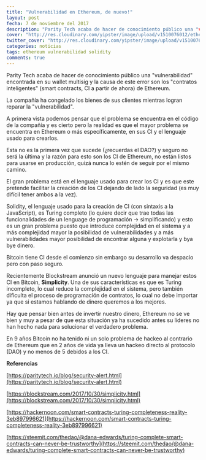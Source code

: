 ```yaml
---
title: "Vulnerabilidad en Ethereum, de nuevo!"
layout: post
fecha: 7 de noviembre del 2017
description: "Parity Tech acaba de hacer de conocimiento público una "vulnerabilidad" encontrada en su wallet multisig y la causa de este error son los "contratos inteligentes" (smart contracts, CI a partir de ahora) de Ethereum."
cover: "http://res.cloudinary.com/yipster/image/upload/v1510076012/ethereum-vulnerability_cq9e8g.jpg"
twitter_cover: "http://res.cloudinary.com/yipster/image/upload/v1510076012/ethereum-vulnerability_cq9e8g.jpg"
categories: noticias 
tags: ethereum vulnerabilidad solidity 
comments: true
---
```


Parity Tech acaba de hacer de conocimiento público una "vulnerabilidad" encontrada en su wallet multisig y la causa de este error son los "contratos inteligentes" (smart contracts, CI a partir de ahora) de Ethereum. 

La compañía ha congelado los bienes de sus clientes mientras logran reparar la "vulnerabilidad".

A primera vista podemos pensar que el problema se encuentra en el código de la compañía y es cierto pero la realidad es que el mayor problema se encuentra en Ethereum o más específicamente, en sus CI y el lenguaje usado para crearlos.

Esta no es la primera vez que sucede (¿recuerdas el DAO?) y seguro no será la última y la razón para esto son los CI de Ethereum, no están listos para usarse en producción, quizá nunca lo estén de seguir por el mismo camino.

El gran problema está en el lenguaje usado para crear los CI y es que este pretende facilitar la creación de los CI  dejando de lado la seguridad (es muy difícil tener ambos a la vez).

Solidity, el lenguaje usado para la creación de CI (con sintaxis a la JavaScript), es Turing completo (lo quiere decir que trae todas las funcionalidades de un lenguage de programación -> simplificando) y esto es un gran problema puesto que introduce complejidad en el sistema y a más complejidad mayor la posibilidad de vulnerabilidades y a más vulnerabilidades mayor posibilidad de encontrar alguna y explotarla y bya bye dinero.

Bitcoin tiene CI desde el comienzo sin embargo su desarrollo va despacio pero con paso seguro. 

Recientemente Blockstream anunció un nuevo lenguaje para manejar estos CI en Bitcoin, **Simplicity**. Una de sus características es que es Turing incompleto, lo cual reduce la complejidad en el sistema, pero también dificulta el proceso de programación de contratos, lo cual no debe importar ya que si estamos hablando de dinero queremos a los mejores.

Hay que pensar bien antes de invertir nuestro dinero, Ethereum no se ve bien y muy a pesar de que esta situación ya ha sucedido antes su líderes no han hecho nada para solucionar el verdadero problema. 

En 9 años Bitcoin no ha tenido ni un solo problema de hackeo al contrario de Ethereum que en 2 años de vida ya lleva un hackeo directo al protocolo (DAO) y no menos de 5 debidos a los CI.

**Referencias**

[https://paritytech.io/blog/security-alert.html](https://paritytech.io/blog/security-alert.html)

[https://blockstream.com/2017/10/30/simplicity.html](https://blockstream.com/2017/10/30/simplicity.html)

[https://hackernoon.com/smart-contracts-turing-completeness-reality-3eb897996621](https://hackernoon.com/smart-contracts-turing-completeness-reality-3eb897996621)

[https://steemit.com/thedao/@dana-edwards/turing-complete-smart-contracts-can-never-be-trustworthy](https://steemit.com/thedao/@dana-edwards/turing-complete-smart-contracts-can-never-be-trustworthy)
